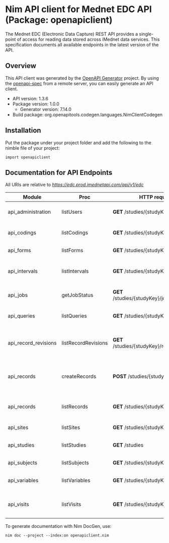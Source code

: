 # Nim API client for Mednet EDC API (Package: openapiclient)

The Mednet EDC (Electronic Data Capture) REST API provides a single-point of access for reading data stored across iMednet data services.
This specification documents all available endpoints in the latest version of the API.


## Overview

This API client was generated by the [OpenAPI Generator](https://openapi-generator.tech) project.  By using the [openapi-spec](https://openapis.org) from a remote server, you can easily generate an API client.

- API version: 1.3.6
- Package version: 1.0.0
    - Generator version: 7.14.0
- Build package: org.openapitools.codegen.languages.NimClientCodegen

## Installation

Put the package under your project folder and add the following to the nimble file of your project:

```
import openapiclient
```

## Documentation for API Endpoints

All URIs are relative to *https://edc.prod.imednetapi.com/api/v1/edc*

Module | Proc | HTTP request | Description
------------ | ------------- | ------------- | -------------
api_administration | listUsers | **GET** /studies/{studyKey}/users | List users and their roles in a study
api_codings | listCodings | **GET** /studies/{studyKey}/codings | List coding activities in a study
api_forms | listForms | **GET** /studies/{studyKey}/forms | List forms in a study
api_intervals | listIntervals | **GET** /studies/{studyKey}/intervals | List intervals (visit definitions) in a study
api_jobs | getJobStatus | **GET** /studies/{studyKey}/jobs/{batchId} | Retrieve job status by batch ID
api_queries | listQueries | **GET** /studies/{studyKey}/queries | List data queries in a study
api_record_revisions | listRecordRevisions | **GET** /studies/{studyKey}/recordRevisions | List record revisions (audit trail entries) in a study
api_records | createRecords | **POST** /studies/{studyKey}/records | Add new record or update subject/record data
api_records | listRecords | **GET** /studies/{studyKey}/records | List records (eCRF instances) in a study
api_sites | listSites | **GET** /studies/{studyKey}/sites | List sites for a study
api_studies | listStudies | **GET** /studies | List studies accessible by API key
api_subjects | listSubjects | **GET** /studies/{studyKey}/subjects | List subjects in a study
api_variables | listVariables | **GET** /studies/{studyKey}/variables | List variables (fields) in a study
api_visits | listVisits | **GET** /studies/{studyKey}/visits | List visits (subject visit instances) in a study


To generate documentation with Nim DocGen, use:

```
nim doc --project --index:on openapiclient.nim
```

